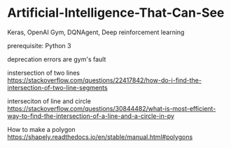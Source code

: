 # Artificial-Intelligence-That-Can-See  
Keras, OpenAI Gym, DQNAgent, Deep reinforcement learning  

prerequisite: Python 3  

deprecation errors are gym's fault  

instersection of two lines  
https://stackoverflow.com/questions/22417842/how-do-i-find-the-intersection-of-two-line-segments

interseciton of line and circle  
https://stackoverflow.com/questions/30844482/what-is-most-efficient-way-to-find-the-intersection-of-a-line-and-a-circle-in-py

How to make a polygon  
https://shapely.readthedocs.io/en/stable/manual.html#polygons